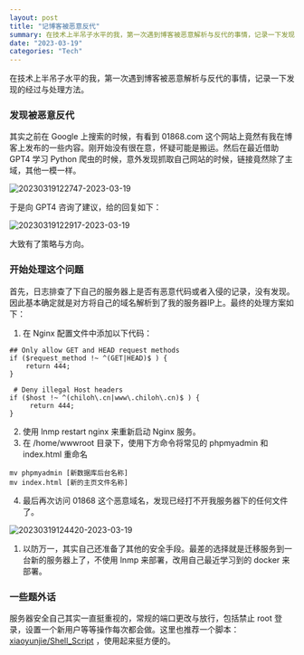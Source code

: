 ```yaml
---
layout: post
title: "记博客被恶意反代"
summary: 在技术上半吊子水平的我，第一次遇到博客被恶意解析与反代的事情，记录一下发现的经过与处理方法。
date: "2023-03-19"
categories: "Tech"
---
```


在技术上半吊子水平的我，第一次遇到博客被恶意解析与反代的事情，记录一下发现的经过与处理方法。

### 发现被恶意反代

其实之前在 Google 上搜索的时候，有看到 01868.com 这个网站上竟然有我在博客上发布的一些内容。刚开始没有很在意，怀疑可能是搬运。然后在最近借助 GPT4 学习 Python 爬虫的时候，意外发现抓取自己网站的时候，链接竟然除了主域，其他一模一样。

![20230319122747-2023-03-19](https://chilohdata.s3.bitiful.net/blog/20230319122747-2023-03-19.png"20230319122747-2023-03-19")

于是向 GPT4 咨询了建议，给的回复如下：

![20230319122917-2023-03-19](https://chilohdata.s3.bitiful.net/blog/20230319122917-2023-03-19.png "20230319122917-2023-03-19")

大致有了策略与方向。

### 开始处理这个问题

首先，日志排查了下自己的服务器上是否有恶意代码或者入侵的记录，没有发现。因此基本确定就是对方将自己的域名解析到了我的服务器IP上。最终的处理方案如下：

1. 在 Nginx 配置文件中添加以下代码：

```
## Only allow GET and HEAD request methods
if ($request_method !~ ^(GET|HEAD)$ ) {
    return 444;
}
        
 # Deny illegal Host headers
if ($host !~ ^(chiloh\.cn|www\.chiloh\.cn)$ ) {
     return 444;
}
```

2. 使用 lnmp restart nginx 来重新启动 Nginx 服务。
3. 在 /home/wwwroot 目录下，使用下方命令将常见的 phpmyadmin 和 index.html 重命名

```
mv phpmyadmin [新数据库后台名称]
mv index.html [新的主页文件名称]
```

4. 最后再次访问 01868 这个恶意域名，发现已经打不开我服务器下的任何文件了。

![20230319124420-2023-03-19](https://chilohdata.s3.bitiful.net/blog/20230319124420-2023-03-19.png "20230319124420-2023-03-19")

1. 以防万一，其实自己还准备了其他的安全手段。最差的选择就是迁移服务到一台新的服务器上了，不使用 lnmp 来部署，改用自己最近学习到的 docker 来部署。

### 一些题外话

服务器安全自己其实一直挺重视的，常规的端口更改与放行，包括禁止 root 登录，设置一个新用户等等操作每次都会做。这里也推荐一个脚本：[xiaoyunjie/Shell\_Script](https://github.com/xiaoyunjie/Shell_Script) ，使用起来挺方便的。
